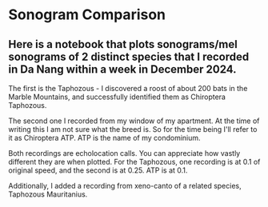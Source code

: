 # Sonogram Comparison

## Here is a notebook that plots sonograms/mel sonograms of 2 distinct species that I recorded in Da Nang within a week in December 2024. 

The first is the Taphozous - I discovered a roost of about 200 bats in the Marble Mountains, and successfully identified them as Chiroptera Taphozous.

The second one I recorded from my window of my apartment. At the time of writing this I am not sure what the breed is. So for the time being I'll refer to it as Chiroptera ATP. ATP is the name of my condominium.

Both recordings are echolocation calls. You can appreciate how vastly different they are when plotted. For the Taphozous, one recording is at 0.1 of original speed, and the second is at 0.25. ATP is at 0.1.

Additionally, I added a recording from xeno-canto of a related species, Taphozous Mauritanius.